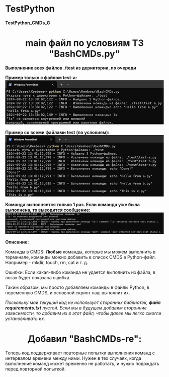 # TestPython
**TestPython_CMDs_G**

<h1 align="center">main файл по условиям ТЗ "BashCMDs.py"</h1>


**Выполнение всех файлов ./test из дериктории, по очереди**

**Пример только с файлом test-a:**
![Image alt](https://github.com/stasxr/TestPython/blob/main/png/scrin%20test-a.png)

**Пример со всеми файлами test (по условиям):**
![Image alt](https://github.com/stasxr/TestPython/blob/main/png/scrin%20test-a-c.png)


**Команда выполняется только 1 раз. Если команда уже была выполнена, то выводится сообщение:**
![Image alt](https://github.com/stasxr/TestPython/blob/main/png/ErrorCMDs.png)


**Описание:**

Команды в CMDS: **Любые** команды, которые мы можем выполнить в терминале, команды можно добавить в список CMDS в Python-файл. Например - mkdir, touch, rm, cat и т. д.

Ошибки: Если какая-либо команда не удается выполнить из файла, в логах будет показана ошибка.

Таким образом, мы просто добавляем команды в файлы Python, в переменную CMDS, и основной скрипт наш выполнит их.


_Поскольку мой текущий код не использует сторонних библиотек, **файл requirements.txt** пустой. Если мы в будущем добавим сторонние зависимости, то добавим их в этот файл, чтобы далее мы легко смогли установливать их._


<h1 align="center">Добавил "BashCMDs-re":</h1>

Теперь код поддерживает повторные попытки выполнения команд с интервалом времени между ними. Нужен в тех случаях, когда выполнение команд может временно не работать, и нужно подождать перед повторной попыткой.

